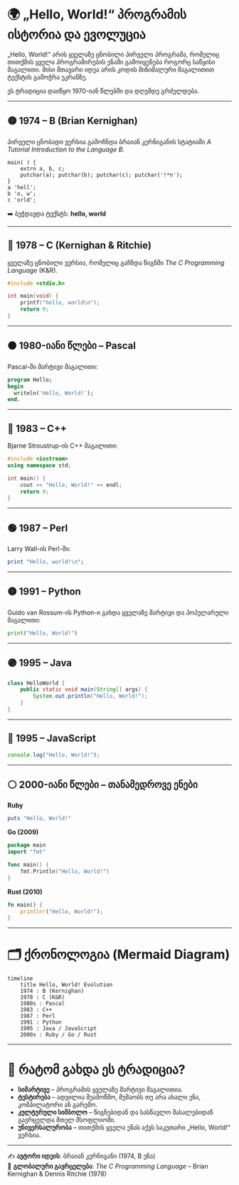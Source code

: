# 🌍 „Hello, World!“ პროგრამის ისტორია და ევოლუცია

„Hello, World!“ არის ყველაზე ცნობილი პირველი პროგრამა, რომელიც თითქმის ყველა პროგრამირების ენაში გამოიყენება როგორც საწყისი მაგალითი. მისი მთავარი იდეა არის კოდის მინიმალური მაგალითით ტექსტის გამოჭრა ეკრანზე.  

ეს ტრადიცია დაიწყო 1970-იან წლებში და დღემდე გრძელდება.

---

## 🟡 1974 – B (Brian Kernighan)

პირველი ცნობადი ვერსია გამოჩნდა ბრაიან კერნიგანის სტატიაში *A Tutorial Introduction to the Language B*.

```b
main( ) {
    extrn a, b, c;
    putchar(a); putchar(b); putchar(c); putchar('!*n');
}
a 'hell';
b 'o, w';
c 'orld';
```

➡️ ბეჭდავდა ტექსტს: **hello, world**

---

## 🔵 1978 – C (Kernighan & Ritchie)

ყველაზე ცნობილი ვერსია, რომელიც გაჩნდა წიგნში *The C Programming Language* (K&R).

```c
#include <stdio.h>

int main(void) {
    printf("hello, world\n");
    return 0;
}
```

---

## 🟠 1980-იანი წლები – Pascal

Pascal-ში მარტივი მაგალითი:

```pascal
program Hello;
begin
  writeln('Hello, World!');
end.
```

---

## 🔵 1983 – C++

Bjarne Stroustrup-ის C++ მაგალითი:

```cpp
#include <iostream>
using namespace std;

int main() {
    cout << "Hello, World!" << endl;
    return 0;
}
```

---

## 🟢 1987 – Perl

Larry Wall-ის Perl-ში:

```perl
print "Hello, world!\n";
```

---

## 🟡 1991 – Python

Guido van Rossum-ის Python-ი გახდა ყველაზე მარტივი და პოპულარული მაგალითი:

```python
print("Hello, World!")
```

---

## 🟣 1995 – Java

```java
class HelloWorld {
    public static void main(String[] args) {
        System.out.println("Hello, World!");
    }
}
```

---

## 🔴 1995 – JavaScript

```javascript
console.log("Hello, World!");
```

---

## ⚪ 2000-იანი წლები – თანამედროვე ენები

**Ruby**  
```ruby
puts "Hello, World!"
```

**Go (2009)**  
```go
package main
import "fmt"

func main() {
    fmt.Println("Hello, World!")
}
```

**Rust (2010)**  
```rust
fn main() {
    println!("Hello, World!");
}
```

---

# 🗂️ ქრონოლოგია (Mermaid Diagram)

```mermaid
timeline
    title Hello, World! Evolution
    1974 : B (Kernighan)
    1978 : C (K&R)
    1980s : Pascal
    1983 : C++
    1987 : Perl
    1991 : Python
    1995 : Java / JavaScript
    2000s : Ruby / Go / Rust
```

---

# 📌 რატომ გახდა ეს ტრადიცია?

- **სიმარტივე** – პროგრამის ყველაზე მარტივი მაგალითია.
- **ტესტირება** – ადვილია შეამოწმო, მუშაობს თუ არა ახალი ენა, კომპილატორი ან გარემო.
- **კულტურული სიმბოლო** – წიგნებიდან და სასწავლო მასალებიდან გავრცელდა მთელ მსოფლიოში.
- **უნივერსალურობა** – თითქმის ყველა ენას აქვს საკუთარი „Hello, World!“ ვერსია.

---

✍️ **ავტორი იდეის**: ბრაიან კერნიგანი (1974, B ენა)  
📘 **გლობალური გავრცელება**: *The C Programming Language* – Brian Kernighan & Dennis Ritchie (1978)
